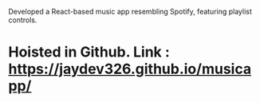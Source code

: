 Developed a React-based music app resembling Spotify, featuring playlist controls.

# Hoisted in Github. Link : https://jaydev326.github.io/musicapp/
 
